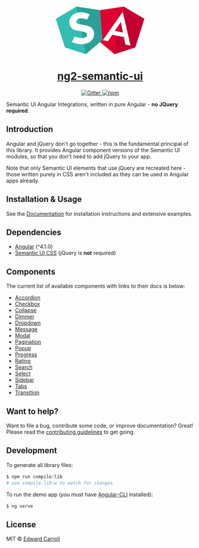 <!-- Logo -->
<p align="center">
  <a href="https://react.semantic-ui.com">
    <img height="128" width="238" src="https://raw.githubusercontent.com/edcarroll/ng2-semantic-ui/master/demo/src/assets/logo.png">
  </a>
</p>

<!-- Name -->
<h1 align="center">
  <a href="https://edcarroll.github.io/ng2-semantic-ui">ng2-semantic-ui</a>
</h1>

<!-- Badges -->
<p align="center">
  <a href="https://gitter.im/ng2-semantic-ui/Lobby">
    <img alt="Gitter" src="https://img.shields.io/gitter/room/ng2-semantic-ui/Lobby.js.svg?style=flat-square" />
  </a>
  <a href="https://www.npmjs.com/package/ng2-semantic-ui">
    <img alt="npm" src="https://img.shields.io/npm/v/ng2-semantic-ui.svg?style=flat-square" />
  </a>
</p>

Semantic UI Angular Integrations, written in pure Angular - **no JQuery required**.

## Introduction

Angular and jQuery don't go together - this is the fundamental principal of this library. It provides Angular component versions of the Semantic UI modules, so that you don't need to add jQuery to your app.

Note that only Semantic UI elements that use jQuery are recreated here - those written purely in CSS aren't included as they can be used in Angular apps already.

## Installation & Usage

See the [Documentation](https://edcarroll.github.io/ng2-semantic-ui) for installation instructions and extensive examples.

## Dependencies

* [Angular](https://angular.io) (^4.1.0)
* [Semantic UI CSS](http://semantic-ui.com/) (jQuery is **not** required)

## Components

The current list of available components with links to their docs is below:

* [Accordion](https://edcarroll.github.io/ng2-semantic-ui/#/components/accordion)
* [Checkbox](https://edcarroll.github.io/ng2-semantic-ui/#/components/checkbox)
* [Collapse](https://edcarroll.github.io/ng2-semantic-ui/#/components/collapse)
* [Dimmer](https://edcarroll.github.io/ng2-semantic-ui/#/components/dimmer)
* [Dropdown](https://edcarroll.github.io/ng2-semantic-ui/#/components/dropdown)
* [Message](https://edcarroll.github.io/ng2-semantic-ui/#/components/message)
* [Modal](https://edcarroll.github.io/ng2-semantic-ui/#/components/modal)
* [Pagination](https://edcarroll.github.io/ng2-semantic-ui/#/components/pagination)
* [Popup](https://edcarroll.github.io/ng2-semantic-ui/#/components/popup)
* [Progress](https://edcarroll.github.io/ng2-semantic-ui/#/components/progress)
* [Rating](https://edcarroll.github.io/ng2-semantic-ui/#/components/rating)
* [Search](https://edcarroll.github.io/ng2-semantic-ui/#/components/search)
* [Select](https://edcarroll.github.io/ng2-semantic-ui/#/components/select)
* [Sidebar](https://edcarroll.github.io/ng2-semantic-ui/#/components/sidebar)
* [Tabs](https://edcarroll.github.io/ng2-semantic-ui/#/components/tabs)
* [Transition](https://edcarroll.github.io/ng2-semantic-ui/#/components/transition)

## Want to help?

Want to file a bug, contribute some code, or improve documentation? Great! Please read the [contributing guidelines](https://github.com/edcarroll/ng2-semantic-ui/blob/master/CONTRIBUTING.md) to get going.

## Development

To generate all library files:

```bash
$ npm run compile:lib
# use compile:lib:w to watch for changes
```

To run the demo app (you must have [Angular-CLI](https://github.com/angular/angular-cli) installed):
```bash
$ ng serve
```

## License

MIT © [Edward Carroll](https://github.com/edcarroll)
